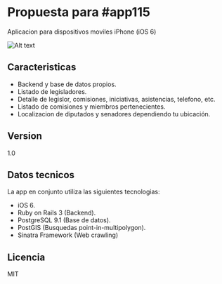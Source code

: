 Propuesta para #app115
=========

Aplicacion para dispositivos moviles iPhone (iOS 6)

![Alt text](https://github.com/chroman/congreso/tree/master/app115.png "App115")

Caracteristicas
-

  - Backend y base de datos propios.
  - Listado de legisladores.
  - Detalle de legislor, comisiones, iniciativas, asistencias, telefono, etc.
  - Listado de comisiones y miembros pertenecientes.
  - Localizacion de diputados y senadores dependiendo tu ubicación.  

Version
-

1.0

Datos tecnicos
-----------

La app en conjunto utiliza las siguientes tecnologias:

* iOS 6.
* Ruby on Rails 3 (Backend).
* PostgreSQL 9.1 (Base de datos).
* PostGIS (Busquedas point-in-multipolygon).
* Sinatra Framework (Web crawling) 

Licencia
-

MIT
  